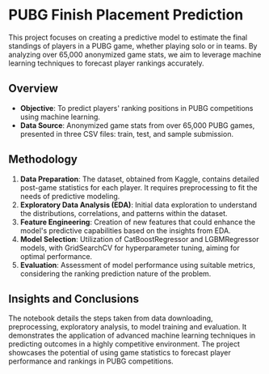 # PUBG Finish Placement Prediction

This project focuses on creating a predictive model to estimate the final standings of players in a PUBG game, whether playing solo or in teams. By analyzing over 65,000 anonymized game stats, we aim to leverage machine learning techniques to forecast player rankings accurately.

## Overview

- **Objective**: To predict players' ranking positions in PUBG competitions using machine learning.
- **Data Source**: Anonymized game stats from over 65,000 PUBG games, presented in three CSV files: train, test, and sample submission.

## Methodology

1. **Data Preparation**: The dataset, obtained from Kaggle, contains detailed post-game statistics for each player. It requires preprocessing to fit the needs of predictive modeling.
2. **Exploratory Data Analysis (EDA)**: Initial data exploration to understand the distributions, correlations, and patterns within the dataset.
3. **Feature Engineering**: Creation of new features that could enhance the model's predictive capabilities based on the insights from EDA.
4. **Model Selection**: Utilization of CatBoostRegressor and LGBMRegressor models, with GridSearchCV for hyperparameter tuning, aiming for optimal performance.
5. **Evaluation**: Assessment of model performance using suitable metrics, considering the ranking prediction nature of the problem.

## Insights and Conclusions

The notebook details the steps taken from data downloading, preprocessing, exploratory analysis, to model training and evaluation. It demonstrates the application of advanced machine learning techniques in predicting outcomes in a highly competitive environment. The project showcases the potential of using game statistics to forecast player performance and rankings in PUBG competitions.
